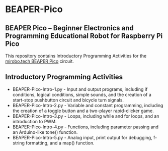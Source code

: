 # BEAPER-Pico

## BEAPER Pico – Beginner Electronics and Programming Educational Robot for Raspberry Pi Pico

This repository contains Introductory Programming Activities for the [mirobo.tech BEAPER Pico](https://mirobo.tech/beaper) circuit.

## Introductory Programming Activities

* BEAPER-Pico-Intro-1.py - Input and output programs, including if conditions, logical conditions, simple sounds, and the creation of a start-stop pushbutton circuit and bicycle turn signals.
* BEAPER-Pico-Intro-2.py - Variable and constant programming, including the creation of a toggle button and a two-player rapid-clicker game.
* BEAPER-Pico-Intro-3.py - Loops, including while and for loops, and an introduction to PWM.
* BEAPER-Pico-Intro-4.py - Functions, including parameter passing and an Arduino-like tone() function.
* BEAPER-Pico-Intro-5.py - Analog input, print output for debugging, f-string formatting, and a map() function.